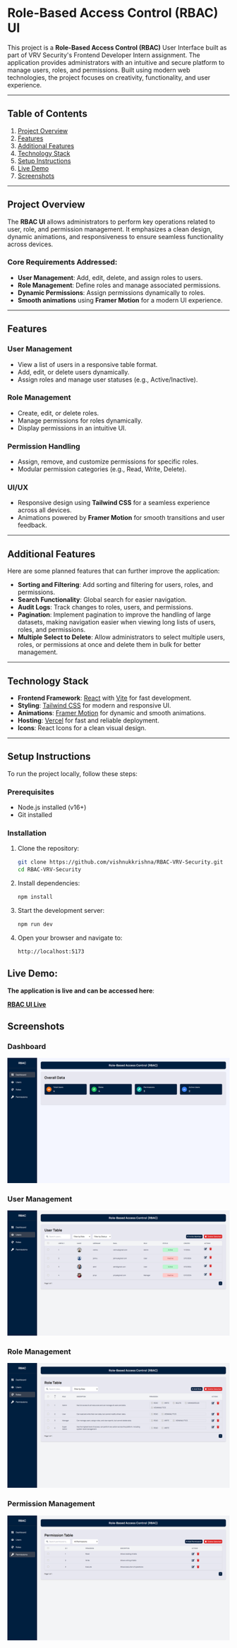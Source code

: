 # **Role-Based Access Control (RBAC) UI**

This project is a **Role-Based Access Control (RBAC)** User Interface built as part of VRV Security's Frontend Developer Intern assignment. The application provides administrators with an intuitive and secure platform to manage users, roles, and permissions. Built using modern web technologies, the project focuses on creativity, functionality, and user experience.

---

## **Table of Contents**

1. [Project Overview](#project-overview)
2. [Features](#features)
3. [Additional Features](#additional-features)
4. [Technology Stack](#technology-stack)
5. [Setup Instructions](#setup-instructions)
6. [Live Demo](#live-demo)
7. [Screenshots](#screenshots)

---

## **Project Overview**

The **RBAC UI** allows administrators to perform key operations related to user, role, and permission management. It emphasizes a clean design, dynamic animations, and responsiveness to ensure seamless functionality across devices.

### **Core Requirements Addressed:**

- **User Management**: Add, edit, delete, and assign roles to users.
- **Role Management**: Define roles and manage associated permissions.
- **Dynamic Permissions**: Assign permissions dynamically to roles.
- **Smooth animations** using **Framer Motion** for a modern UI experience.

---

## **Features**

### **User Management**

- View a list of users in a responsive table format.
- Add, edit, or delete users dynamically.
- Assign roles and manage user statuses (e.g., Active/Inactive).

### **Role Management**

- Create, edit, or delete roles.
- Manage permissions for roles dynamically.
- Display permissions in an intuitive UI.

### **Permission Handling**

- Assign, remove, and customize permissions for specific roles.
- Modular permission categories (e.g., Read, Write, Delete).

### **UI/UX**

- Responsive design using **Tailwind CSS** for a seamless experience across all devices.
- Animations powered by **Framer Motion** for smooth transitions and user feedback.

---

## **Additional Features**

Here are some planned features that can further improve the application:

- **Sorting and Filtering**: Add sorting and filtering for users, roles, and permissions.
- **Search Functionality**: Global search for easier navigation.
- **Audit Logs**: Track changes to roles, users, and permissions.
- **Pagination**: Implement pagination to improve the handling of large datasets, making navigation easier when viewing long lists of users, roles, and permissions.
- **Multiple Select to Delete**: Allow administrators to select multiple users, roles, or permissions at once and delete them in bulk for better management.

---

## **Technology Stack**

- **Frontend Framework**: [React](https://reactjs.org/) with [Vite](https://vitejs.dev/) for fast development.
- **Styling**: [Tailwind CSS](https://tailwindcss.com/) for modern and responsive UI.
- **Animations**: [Framer Motion](https://www.framer.com/motion/) for dynamic and smooth animations.
- **Hosting**: [Vercel](https://vercel.com/) for fast and reliable deployment.
- **Icons**: React Icons for a clean visual design.

---

## **Setup Instructions**

To run the project locally, follow these steps:

### **Prerequisites**

- Node.js installed (v16+)
- Git installed

### **Installation**

1. Clone the repository:

   ```bash
   git clone https://github.com/vishnukkrishna/RBAC-VRV-Security.git
   cd RBAC-VRV-Security

   ```

2. Install dependencies:

   ```bash
   npm install

   ```

3. Start the development server:

   ```bash
   npm run dev

   ```

4. Open your browser and navigate to:
   ```bash
   http://localhost:5173
   ```

## **Live Demo**:

**The application is live and can be accessed here**:

[**RBAC UI Live**](https://rbac-vrv-security.vercel.app)

## **Screenshots**

### Dashboard

![Dashboard](./public/images/dashboard.png)

### User Management

![User Management](./public/images/user.png)

### Role Management

![Role Management](./public/images/role.png)

### Permission Management

![Permission Management](./public/images/permission.png)
